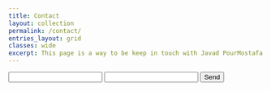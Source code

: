 ```yaml
---
title: Contact
layout: collection
permalink: /contact/
entries_layout: grid
classes: wide
excerpt: This page is a way to be keep in touch with Javad PourMostafa.
---
```

<form action="https://formspree.io/javad.pourmostafa@gmail.com">
    <input type="text" name="name">
    <input type="email" name="_replyto">
    <input type="submit" value="Send">
</form>
